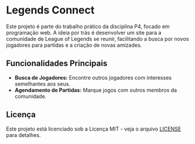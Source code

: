 # Legends Connect

Este projeto é parte do trabalho prático da disciplina P4, focado em programação web. A ideia por trás é desenvolver um site para a comunidade de League of Legends se reunir, facilitando a busca por novos jogadores para partidas e a criação de novas amizades.

## Funcionalidades Principais

- **Busca de Jogadores:** Encontre outros jogadores com interesses semelhantes aos seus.
- **Agendamento de Partidas:** Marque jogos com outros membros da comunidade.

## Licença

Este projeto está licenciado sob a Licença MIT - veja o arquivo [LICENSE](LICENSE) para detalhes.
